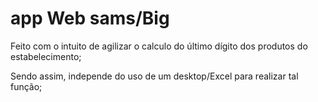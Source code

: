 # app Web sams/Big

Feito com o intuito de agilizar o calculo do último dígito dos produtos do estabelecimento;

Sendo assim, independe do uso de um desktop/Excel para realizar tal função;